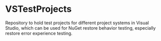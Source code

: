 # VSTestProjects
Repository to hold test projects for different project systems in Visual Studio, which can be used for NuGet restore behavior testing, especially restore error experience testing.
